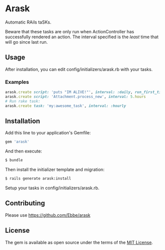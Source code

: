 # Arask
Automatic RAils taSKs.

Beware that these tasks are only run when ActionController has successfully rendered an action. The interval specified is the _least_ time that will go since last run.

## Usage
After installation, you can edit config/initializers/arask.rb with your tasks.

### Examples
```ruby
arask.create script: 'puts "IM ALIVE!"', interval: :daily, run_first_time: true
arask.create script: 'Attachment.process_new', interval: 5.hours
# Run rake task:
arask.create task: 'my:awesome_task', interval: :hourly
```

## Installation
Add this line to your application's Gemfile:

```ruby
gem 'arask'
```

And then execute:
```bash
$ bundle
```

Then install the initializer template and migration:
```bash
$ rails generate arask:install
```

Setup your tasks in config/initializers/arask.rb.

## Contributing
Please use https://github.com/Ebbe/arask

## License
The gem is available as open source under the terms of the [MIT License](https://opensource.org/licenses/MIT).
